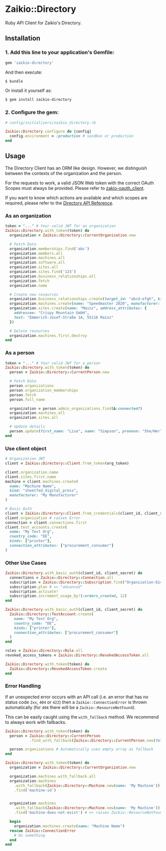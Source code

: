 # Zaikio::Directory

Ruby API Client for Zaikio's Directory.

## Installation

### 1. Add this line to your application's Gemfile:

```ruby
gem 'zaikio-directory'
```

And then execute:
```bash
$ bundle
```

Or install it yourself as:
```bash
$ gem install zaikio-directory
```

### 2. Configure the gem:

```rb
# config/initializers/zaikio_directory.rb

Zaikio::Directory.configure do |config|
  config.environment = :production # sandbox or production
end
```


## Usage

The Directory Client has an ORM like design. However, we distinguish between the contexts of the organization and the person.

For the requests to work, a valid JSON Web token with the correct OAuth Scopes must always be provided. Please refer to [zakio-oauth_client](https://github.com/zaikio/zaikio-oauth_client).

If you want to know which actions are available and which scopes are required, please refer to the [Directory API Reference](https://docs.zaikio.com/api/directory/directory.html).

### As an organization

```rb
token = "..." # Your valid JWT for an organization
Zaikio::Directory.with_token(token) do
  organization = Zaikio::Directory::CurrentOrganization.new

  # Fetch Data
  organization.memberships.find('abc')
  organization.members.all
  organization.machines.all
  organization.software.all
  organization.sites.all
  organization.sites.find('123')
  organization.business_relationships.all
  organization.fetch
  organization.name

  # Create new resources
  organization.business_relationships.create(target_id: "abcd-efgh", kind: "printer", reference: "a-123")
  organization.machines.create(name: "Speedmaster 2020", manufacturer: "heidelberg", kind: "sheetfed_digital_press", serial_number: "HDB1337", site_id: "d6308910-f5ae-58c0-aba7-d099947845c6")
  organization.sites.create(name: "Mainz", address_attributes: {
    addressee: "Crispy Mountain GmbH",
    text: "Emmerich-Josef-Straße 1A, 55116 Mainz"
  })

  # Delete resources
  organization.machines.first.destroy
end
```

### As a person

```rb
token = "..." # Your valid JWT for a person
Zaikio::Directory.with_token(token) do
  person = Zaikio::Directory::CurrentPerson.new

  # Fetch Data
  person.organizations
  person.organization_memberships
  person.fetch
  person.full_name

  organization = person.admin_organizations.find(&:connected?)
  organization.machines.all
  organization.sites.all

  # Update details
  person.update(first_name: "Lisa", name: "Simpson", pronoun: "She/Her")
end
```

### Use client object

```rb
# Organization JWT
client = Zaikio::Directory::Client.from_token(org_token)

client.organization.name
client.sites.first.name
machine = client.machines.create(
  name: "Machine Name",
  kind: "sheetfed_digital_press",
  manufacturer: "My Manufacturer"
)

# Basic Auth
client = Zaikio::Directory::Client.from_credentials(client_id, client_secret)
client.organization # raises Error
connection = client.connections.first
client.test_accounts.create(
  name: "My Test Org",
  country_code: "DE",
  kinds: ["printer"],
  connection_attributes: ["procurement_consumer"]
)
```

### Other Use Cases

```rb
Zaikio::Directory.with_basic_auth(client_id, client_secret) do
  connections = Zaikio::Directory::Connection.all
  subscription = Zaikio::Directory::Subscription.find("Organization-b1475f65-236c-58b8-96e1-e1778b43beb7")
  subscription.plan # => "advanced"
  subscription.activate!
  subscription.increment_usage_by!(:orders_created, 12)
end

Zaikio::Directory.with_basic_auth(client_id, client_secret) do
  Zaikio::Directory::TestAccount.create(
    name: "My Test Org",
    country_code: "DE",
    kinds: ["printer"],
    connection_attributes: ["procurement_consumer"]
  )
end

roles = Zaikio::Directory::Role.all
revoked_access_tokens = Zaikio::Directory::RevokedAccessToken.all

Zaikio::Directory.with_token(token) do
  Zaikio::Directory::RevokedAccessToken.create
end
```

### Error Handling

If an unexpected error occurs with an API call (i.e. an error that has no status code `2xx`, `404` or `422`) then a `Zaikio::ConnectionError` is thrown automatically (for `404` there will be a `Zaikio::ResourceNotFound`).

This can be easily caught using the `with_fallback` method. We recommend to always work with fallbacks.

```rb
Zaikio::Directory.with_token(token) do
  person = Zaikio::Directory::CurrentPerson
           .find_with_fallback(Zaikio::Directory::CurrentPerson.new(full_name: "Hello World"))

  person.organizations # Automatically uses empty array as fallback
end

Zaikio::Directory.with_token(token) do
  organization = Zaikio::Directory::CurrentOrganization.new

  organization.machines.with_fallback.all
  organization.machines
    .with_fallback(Zaikio::Directory::Machine.new(name: 'My Machine'))
    .find('machine-id')


  organization.machines
    .with_fallback(Zaikio::Directory::Machine.new(name: 'My Machine'))
    .find('machine-does-not-exist') # => raises Zaikio::ResourceNotFound

  begin
    organization.machines.create(name: "Machine Name")
  rescue Zaikio::ConnectionError
    # Do something
  end
end
```
